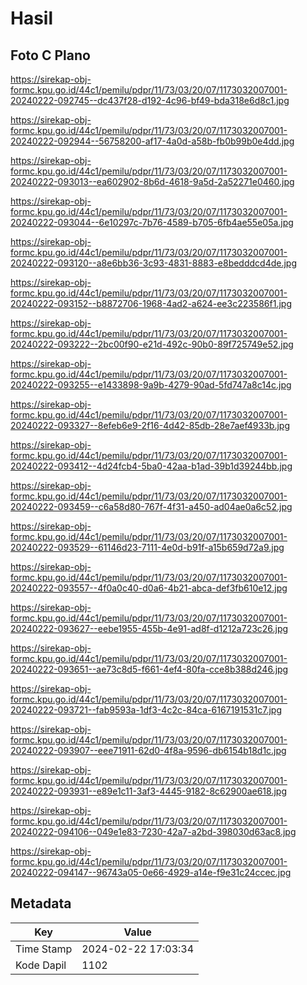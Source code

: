 # Hasil

## Foto C Plano

https://sirekap-obj-formc.kpu.go.id/44c1/pemilu/pdpr/11/73/03/20/07/1173032007001-20240222-092745--dc437f28-d192-4c96-bf49-bda318e6d8c1.jpg

https://sirekap-obj-formc.kpu.go.id/44c1/pemilu/pdpr/11/73/03/20/07/1173032007001-20240222-092944--56758200-af17-4a0d-a58b-fb0b99b0e4dd.jpg

https://sirekap-obj-formc.kpu.go.id/44c1/pemilu/pdpr/11/73/03/20/07/1173032007001-20240222-093013--ea602902-8b6d-4618-9a5d-2a52271e0460.jpg

https://sirekap-obj-formc.kpu.go.id/44c1/pemilu/pdpr/11/73/03/20/07/1173032007001-20240222-093044--6e10297c-7b76-4589-b705-6fb4ae55e05a.jpg

https://sirekap-obj-formc.kpu.go.id/44c1/pemilu/pdpr/11/73/03/20/07/1173032007001-20240222-093120--a8e6bb36-3c93-4831-8883-e8bedddcd4de.jpg

https://sirekap-obj-formc.kpu.go.id/44c1/pemilu/pdpr/11/73/03/20/07/1173032007001-20240222-093152--b8872706-1968-4ad2-a624-ee3c223586f1.jpg

https://sirekap-obj-formc.kpu.go.id/44c1/pemilu/pdpr/11/73/03/20/07/1173032007001-20240222-093222--2bc00f90-e21d-492c-90b0-89f725749e52.jpg

https://sirekap-obj-formc.kpu.go.id/44c1/pemilu/pdpr/11/73/03/20/07/1173032007001-20240222-093255--e1433898-9a9b-4279-90ad-5fd747a8c14c.jpg

https://sirekap-obj-formc.kpu.go.id/44c1/pemilu/pdpr/11/73/03/20/07/1173032007001-20240222-093327--8efeb6e9-2f16-4d42-85db-28e7aef4933b.jpg

https://sirekap-obj-formc.kpu.go.id/44c1/pemilu/pdpr/11/73/03/20/07/1173032007001-20240222-093412--4d24fcb4-5ba0-42aa-b1ad-39b1d39244bb.jpg

https://sirekap-obj-formc.kpu.go.id/44c1/pemilu/pdpr/11/73/03/20/07/1173032007001-20240222-093459--c6a58d80-767f-4f31-a450-ad04ae0a6c52.jpg

https://sirekap-obj-formc.kpu.go.id/44c1/pemilu/pdpr/11/73/03/20/07/1173032007001-20240222-093529--61146d23-7111-4e0d-b91f-a15b659d72a9.jpg

https://sirekap-obj-formc.kpu.go.id/44c1/pemilu/pdpr/11/73/03/20/07/1173032007001-20240222-093557--4f0a0c40-d0a6-4b21-abca-def3fb610e12.jpg

https://sirekap-obj-formc.kpu.go.id/44c1/pemilu/pdpr/11/73/03/20/07/1173032007001-20240222-093627--eebe1955-455b-4e91-ad8f-d1212a723c26.jpg

https://sirekap-obj-formc.kpu.go.id/44c1/pemilu/pdpr/11/73/03/20/07/1173032007001-20240222-093651--ae73c8d5-f661-4ef4-80fa-cce8b388d246.jpg

https://sirekap-obj-formc.kpu.go.id/44c1/pemilu/pdpr/11/73/03/20/07/1173032007001-20240222-093721--fab9593a-1df3-4c2c-84ca-6167191531c7.jpg

https://sirekap-obj-formc.kpu.go.id/44c1/pemilu/pdpr/11/73/03/20/07/1173032007001-20240222-093907--eee71911-62d0-4f8a-9596-db6154b18d1c.jpg

https://sirekap-obj-formc.kpu.go.id/44c1/pemilu/pdpr/11/73/03/20/07/1173032007001-20240222-093931--e89e1c11-3af3-4445-9182-8c62900ae618.jpg

https://sirekap-obj-formc.kpu.go.id/44c1/pemilu/pdpr/11/73/03/20/07/1173032007001-20240222-094106--049e1e83-7230-42a7-a2bd-398030d63ac8.jpg

https://sirekap-obj-formc.kpu.go.id/44c1/pemilu/pdpr/11/73/03/20/07/1173032007001-20240222-094147--96743a05-0e66-4929-a14e-f9e31c24ccec.jpg


## Metadata

| Key        | Value               |
| ---------- | ------------------- |
| Time Stamp | 2024-02-22 17:03:34 |
| Kode Dapil | 1102                |



